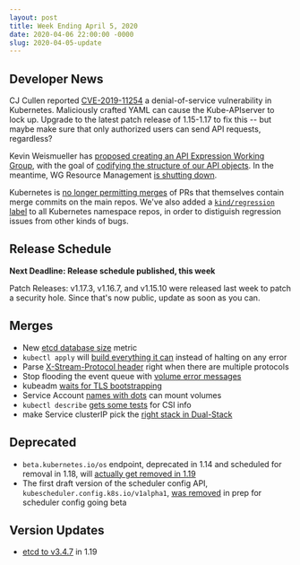 ```yaml
---
layout: post
title: Week Ending April 5, 2020
date: 2020-04-06 22:00:00 -0000
slug: 2020-04-05-update
---
```


## Developer News

CJ Cullen reported [CVE-2019-11254](https://groups.google.com/forum/?utm_medium=email&utm_source=footer#!topic/kubernetes-dev/_50wAC9pXQ8) a denial-of-service vulnerability in Kubernetes.  Maliciously crafted YAML can cause the Kube-APIserver to lock up.  Upgrade to the latest patch release of 1.15-1.17 to fix this -- but maybe make sure that only authorized users can send API requests, regardless?

Kevin Weismueller has [proposed creating an API Expression Working Group](https://github.com/kubernetes/community/pull/4655), with the goal of [codifying the structure of our API objects](https://docs.google.com/document/d/1XYbQXfge2qKM9psksfC5XZnW8hybtLqL1EcJLU4JwKg/edit).  In the meantime, WG Resource Management [is shutting down](https://groups.google.com/forum/?utm_medium=email&utm_source=footer#!topic/kubernetes-dev/3OyFrkQfRTA).

Kubernetes is [no longer permitting merges](https://github.com/kubernetes/test-infra/pull/17037) of PRs that themselves contain merge commits on the main repos. We've also added a [`kind/regression` label](https://github.com/kubernetes/test-infra/pull/17055) to all Kubernetes namespace repos, in order to distiguish regression issues from other kinds of bugs.

## Release Schedule

**Next Deadline: Release schedule published, this week**

Patch Releases: v1.17.3, v1.16.7, and v1.15.10 were released last week to patch a security hole.  Since that's now public, update as soon as you can.

## Merges

* New [etcd database size](https://github.com/kubernetes/kubernetes/pull/89151) metric
* `kubectl apply` will [build everything it can](https://github.com/kubernetes/kubernetes/pull/89848) instead of halting on any error
* Parse [X-Stream-Protocol header](https://github.com/kubernetes/kubernetes/pull/89857) right when there are multiple protocols
* Stop flooding the event queue with [volume error messages](https://github.com/kubernetes/kubernetes/pull/89794)
* kubeadm [waits for TLS bootstrapping](https://github.com/kubernetes/kubernetes/pull/89735)
* Service Account [names with dots](https://github.com/kubernetes/kubernetes/pull/89696) can mount volumes
* `kubectl describe` [gets some tests](https://github.com/kubernetes/kubernetes/pull/89677) for CSI info
* make Service clusterIP pick the [right stack in Dual-Stack](https://github.com/kubernetes/kubernetes/pull/89612)

## Deprecated

* `beta.kubernetes.io/os` endpoint, deprecated in 1.14 and scheduled for removal in 1.18, will [actually get removed in 1.19](https://github.com/kubernetes/kubernetes/pull/89460)
* The first draft version of the scheduler config API, `kubescheduler.config.k8s.io/v1alpha1`, [was removed](https://github.com/kubernetes/kubernetes/pull/89298) in prep for scheduler config going beta

## Version Updates

* [etcd to v3.4.7](https://github.com/kubernetes/kubernetes/pull/89822) in 1.19
